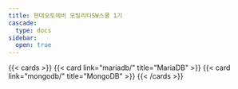 ```yaml
---
title: 현대오토에버 모빌리티SW스쿨 1기
cascade:
  type: docs
sidebar:
  open: true
---
```

{{< cards >}}
  {{< card link="mariadb/" title="MariaDB" >}}
  {{< card link="mongodb/" title="MongoDB" >}}
{{< /cards >}}
